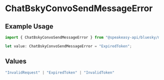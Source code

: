 # ChatBskyConvoSendMessageError

## Example Usage

```typescript
import { ChatBskyConvoSendMessageError } from "@speakeasy-api/bluesky/models/errors";

let value: ChatBskyConvoSendMessageError = "ExpiredToken";
```

## Values

```typescript
"InvalidRequest" | "ExpiredToken" | "InvalidToken"
```